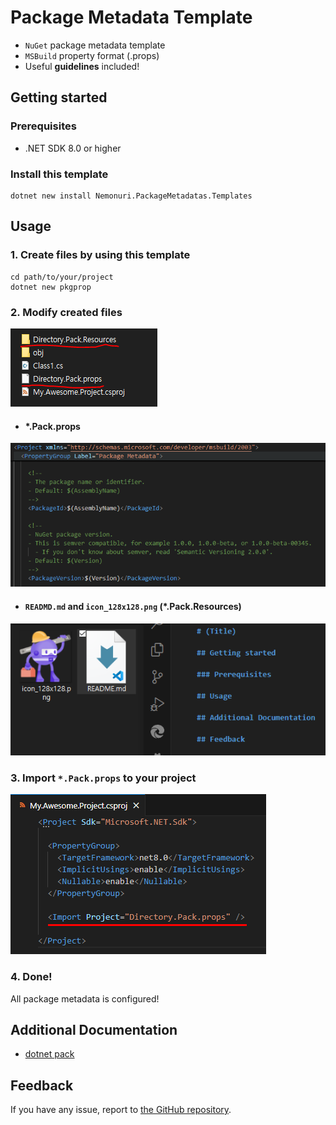 # Package Metadata Template

- `NuGet` package metadata template
- `MSBuild` property format (.props)
- Useful **guidelines** included!

## Getting started

### Prerequisites

- .NET SDK 8.0 or higher

### Install this template

```shell
dotnet new install Nemonuri.PackageMetadatas.Templates
```

## Usage

### 1. Create files by using this template
```shell
cd path/to/your/project
dotnet new pkgprop
```

### 2. Modify created files

![readme_image1](https://raw.githubusercontent.com/nemonuri/package-metadatas-templates/main/docs/images/readme_image1.png)

- #### *.Pack.props

![readme_image2](https://raw.githubusercontent.com/nemonuri/package-metadatas-templates/main/docs/images/readme_image2.png)

- #### `READMD.md` and `icon_128x128.png` (*.Pack.Resources)

![readme_image3](https://raw.githubusercontent.com/nemonuri/package-metadatas-templates/main/docs/images/readme_image3.png)

### 3. Import `*.Pack.props` to your project

![readme_image4](https://raw.githubusercontent.com/nemonuri/package-metadatas-templates/main/docs/images/readme_image4.png)

### 4. Done!

All package metadata is configured!

## Additional Documentation

- [dotnet pack](https://learn.microsoft.com/en-us/dotnet/core/tools/dotnet-pack)

## Feedback

If you have any issue, report to [the GitHub repository](https://github.com/nemonuri/package-metadatas-templates).